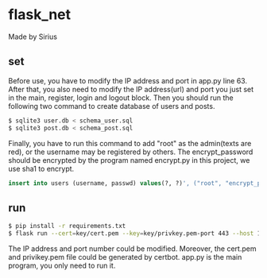 # flask_net

Made by Sirius

## set

Before use, you have to modify the IP address and port in app.py line 63. After that, you also need to modify the IP address(url) and port you just set in the main, register, login and logout block.
Then you should run the following two command to create database of users and posts.

```sh
$ sqlite3 user.db < schema_user.sql
$ sqlite3 post.db < schema_post.sql
```

Finally, you have to run this command to add "root" as the admin(texts are red), or the username may be registered by others. The encrypt_password should be encrypted by the program named encrypt.py in this project, we use sha1 to encrypt.

```sql
insert into users (username, passwd) values(?, ?)', ("root", "encrypt_password")
```

## run

```sh
$ pip install -r requirements.txt
$ flask run --cert=key/cert.pem --key=key/privkey.pem-port 443 --host 140.131.149.50
```
The IP address and port number could be modified. Moreover, the cert.pem and privikey.pem file could be generated by certbot.
app.py is the main program, you only need to run it.
